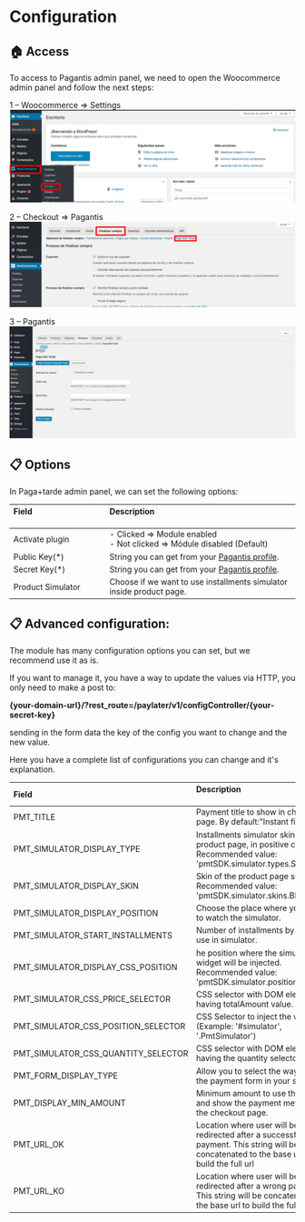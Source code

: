 # Configuration

## :house: Access

To access to Pagantis admin panel, we need to open the Woocommerce admin panel and follow the next steps:

1 – Woocommerce => Settings
![Step 1](./woocommerce_configuration_1.png?raw=true "Step 1")

2 – Checkout => Pagantis
![Step 2](./woocommerce_configuration_2.png?raw=true "Step 2")

3 – Pagantis
![Step 3](./woocommerce_configuration_3.png?raw=true "Step 3")

## :clipboard: Options
In Paga+tarde admin panel, we can set the following options:

| Field &nbsp;&nbsp;&nbsp;&nbsp;&nbsp;&nbsp;&nbsp;&nbsp;&nbsp;&nbsp;&nbsp;&nbsp;&nbsp;&nbsp;&nbsp;&nbsp;&nbsp;&nbsp;&nbsp;&nbsp;&nbsp;&nbsp;&nbsp;&nbsp;&nbsp;&nbsp;&nbsp;&nbsp;&nbsp;&nbsp;&nbsp;&nbsp;&nbsp;&nbsp;&nbsp;| Description<br/><br/>
| :------------- |:-------------| 
| Activate plugin   | - Clicked => Module enabled<br/> - Not clicked => Módule disabled (Default)
| Public Key(*) |  String you can get from your [Pagantis profile](https://bo.pagamastarde.com/shop).
| Secret Key(*) |  String you can get from your [Pagantis profile](https://bo.pagamastarde.com/shop). 
| Product Simulator    |  Choose if we want to use installments simulator inside product page.


## :clipboard: Advanced configuration:
The module has many configuration options you can set, but we recommend use it as is.

If you want to manage it, you have a way to update the values via HTTP, you only need to make a post to:

<strong>{your-domain-url}/?rest_route=/paylater/v1/configController/{your-secret-key}</strong>

sending in the form data the key of the config you want to change and the new value.


Here you have a complete list of configurations you can change and it's explanation. 


| Field | Description<br/><br/>
| :------------- |:-------------| 
| PMT_TITLE                           | Payment title to show in checkout page. By default:"Instant financing".
| PMT_SIMULATOR_DISPLAY_TYPE          | Installments simulator skin inside product page, in positive case. Recommended value: 'pmtSDK.simulator.types.SIMPLE'.
| PMT_SIMULATOR_DISPLAY_SKIN          | Skin of the product page simulator. Recommended value: 'pmtSDK.simulator.skins.BLUE'.
| PMT_SIMULATOR_DISPLAY_POSITION      | Choose the place where you want to watch the simulator.
| PMT_SIMULATOR_START_INSTALLMENTS    | Number of installments by default to use in simulator.
| PMT_SIMULATOR_DISPLAY_CSS_POSITION  | he position where the simulator widget will be injected. Recommended value: 'pmtSDK.simulator.positions.INNER'.
| PMT_SIMULATOR_CSS_PRICE_SELECTOR    | CSS selector with DOM element having totalAmount value.
| PMT_SIMULATOR_CSS_POSITION_SELECTOR | CSS Selector to inject the widget. (Example: '#simulator', '.PmtSimulator')
| PMT_SIMULATOR_CSS_QUANTITY_SELECTOR | CSS selector with DOM element having the quantity selector value.
| PMT_FORM_DISPLAY_TYPE               | Allow you to select the way to show the payment form in your site
| PMT_DISPLAY_MIN_AMOUNT              | Minimum amount to use the module and show the payment method in the checkout page.
| PMT_URL_OK                          | Location where user will be redirected after a successful payment. This string will be concatenated to the base url to build the full url
| PMT_URL_KO                          | Location where user will be redirected after a wrong payment. This string will be concatenated to the base url to build the full url 
